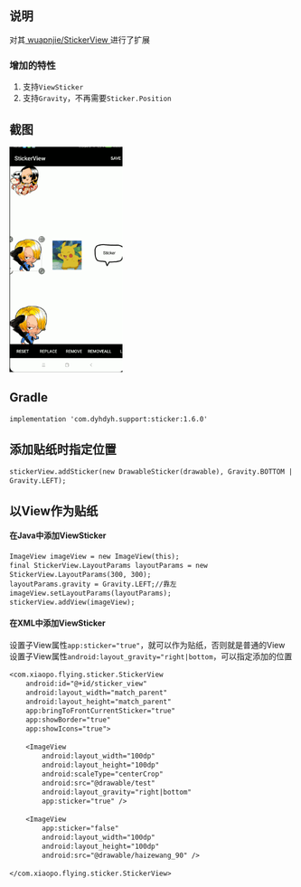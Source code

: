 ## 说明
对其[ wuapnjie/StickerView ](https://github.com/wuapnjie/StickerView)进行了扩展

### 增加的特性
1. 支持`ViewSticker`
2. 支持`Gravity`，不再需要`Sticker.Position`

## 截图
<img src="screenshots/screenshot.gif" width="200"/>

## Gradle
```
implementation 'com.dyhdyh.support:sticker:1.6.0'
```

## 添加贴纸时指定位置
```
stickerView.addSticker(new DrawableSticker(drawable), Gravity.BOTTOM | Gravity.LEFT);
```

## 以View作为贴纸
#### 在Java中添加ViewSticker
```
ImageView imageView = new ImageView(this);
final StickerView.LayoutParams layoutParams = new StickerView.LayoutParams(300, 300);
layoutParams.gravity = Gravity.LEFT;//靠左
imageView.setLayoutParams(layoutParams);
stickerView.addView(imageView);
```
#### 在XML中添加ViewSticker
设置子View属性`app:sticker="true"`，就可以作为贴纸，否则就是普通的View  
设置子View属性`android:layout_gravity="right|bottom`，可以指定添加的位置

```
<com.xiaopo.flying.sticker.StickerView
    android:id="@+id/sticker_view"
    android:layout_width="match_parent"
    android:layout_height="match_parent"
    app:bringToFrontCurrentSticker="true"
    app:showBorder="true"
    app:showIcons="true">

    <ImageView
        android:layout_width="100dp"
        android:layout_height="100dp"
        android:scaleType="centerCrop"
        android:src="@drawable/test"
        android:layout_gravity="right|bottom"
        app:sticker="true" />

    <ImageView
        app:sticker="false"
        android:layout_width="100dp"
        android:layout_height="100dp"
        android:src="@drawable/haizewang_90" />

</com.xiaopo.flying.sticker.StickerView>
```